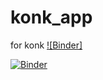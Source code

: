 # konk_app
 for konk
[![Binder]](https://mybinder.org/v2/gh/Yoonsen/konk_app/main?filepath=conc_voila_demo.ipynb)

[![Binder](https://mybinder.org/badge_logo.svg)](https://mybinder.org/v2/gh/Yoonsen/konk_app/HEAD?filepath=voila%2Frender%2Fmaster%2Fconc_voila_demo.ipynb)

